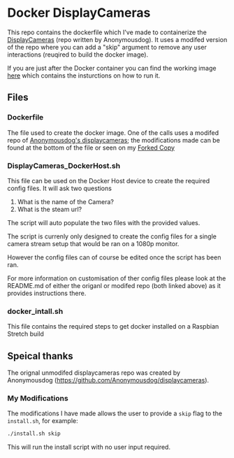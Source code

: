 # Docker DisplayCameras
This repo contains the dockerfile which I've made to containerize the [DisplayCameras](https://github.com/Anonymousdog/displaycameras) (repo written by Anonymousdog).
It uses a modifed version of the repo where you can add a "skip" argument to remove any user interactions (reuqired to build the docker image).

If you are just after the Docker container you can find the working image [here](https://hub.docker.com/repository/docker/jugganourt/displaycameras/general) which contains the insturctions on how to run it.

## Files

### Dockerfile
The file used to create the docker image. One of the calls uses a modifed repo of [Anonymousdog's 
displaycameras](https://github.com/Anonymousdog/displaycameras); the modifications made can be found at the bottom of the file or seen on my [Forked Copy](https://github.com/Jugganourt/displaycameras)

### DisplayCameras_DockerHost.sh
This file can be used on the Docker Host device to create the required config files. It will ask two questions 
1. What is the name of the Camera?
2. What is the steam url? 

The script will auto populate the two files with the provided values.

The script is currenly only designed to create the config files for a single camera stream setup that would be ran on a 1080p monitor.

However the config files can of course be edited once the script has been ran.

For more information on customisation of ther config files please look at the README.md of either the origanl or modifed repo (both linked above) as it provides instructions there.

### docker_intall.sh
This file contains the required steps to get docker installed on a Raspbian Stretch build

## Speical thanks
The orignal unmodifed displaycameras repo was created by Anonymousdog (https://github.com/Anonymousdog/displaycameras).

### My Modifications
The modifications I have made allows the user to provide a `skip` flag to the `install.sh`, for example:
```bash 
./install.sh skip
``` 
This will run the install script with no user input required.
